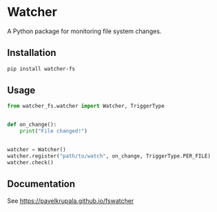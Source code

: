 # Watcher

A Python package for monitoring file system changes.

## Installation
```bash
pip install watcher-fs
```

## Usage

```python
from watcher_fs.watcher import Watcher, TriggerType


def on_change():
    print("File changed!")


watcher = Watcher()
watcher.register("path/to/watch", on_change, TriggerType.PER_FILE)
watcher.check()
```

## Documentation

See https://pavelkrupala.github.io/fswatcher